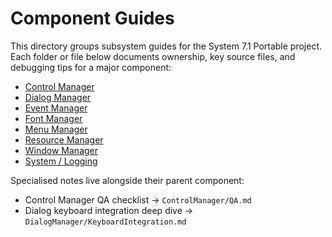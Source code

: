 # Component Guides

This directory groups subsystem guides for the System 7.1 Portable project. Each folder or file below documents ownership, key source files, and debugging tips for a major component:

- [Control Manager](ControlManager/README.md)
- [Dialog Manager](DialogManager/README.md)
- [Event Manager](EventManager.md)
- [Font Manager](FontManager/README.md)
- [Menu Manager](MenuManager.md)
- [Resource Manager](ResourceManager.md)
- [Window Manager](WindowManager.md)
- [System / Logging](System/Logging.md)

Specialised notes live alongside their parent component:
- Control Manager QA checklist → `ControlManager/QA.md`
- Dialog keyboard integration deep dive → `DialogManager/KeyboardIntegration.md`
